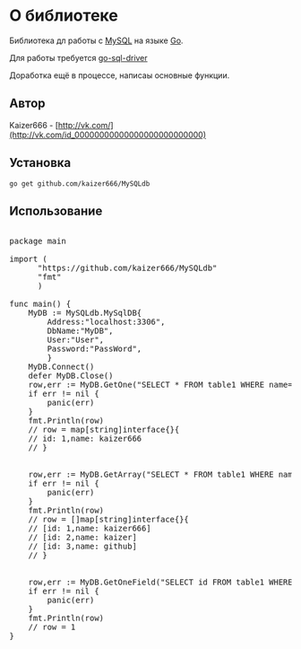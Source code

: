 # О библиотеке

Библиотека дл работы с [MySQL](http://www.mysql.com/) на языке [Go](http://golang.org/).

Для работы требуется [go-sql-driver](https://github.com/go-sql-driver/mysql)

Доработка ещё в процессе, написаы основные функции.
## Автор

Kaizer666 - [http://vk.com/](http://vk.com/id_00000000000000000000000000)

## Установка

    go get github.com/kaizer666/MySQLdb
    
## Использование

<pre>

package main

import (
      "https://github.com/kaizer666/MySQLdb"
      "fmt"
      )

func main() {
    MyDB := MySQLdb.MySqlDB{
        Address:"localhost:3306",
        DbName:"MyDB", 
        User:"User", 
        Password:"PassWord",
        }
    MyDB.Connect()
    defer MyDB.Close()
    row,err := MyDB.GetOne("SELECT * FROM table1 WHERE name='kaizer666'")
    if err != nil {
        panic(err)
    }
    fmt.Println(row)
    // row = map[string]interface{}{
    // id: 1,name: kaizer666
    // }
    
    
    row,err := MyDB.GetArray("SELECT * FROM table1 WHERE name in ('kaizer666','kaizer',github')")
    if err != nil {
        panic(err)
    }
    fmt.Println(row)
    // row = []map[string]interface{}{
    // [id: 1,name: kaizer666]
    // [id: 2,name: kaizer]
    // [id: 3,name: github]
    // }
        
    
    row,err := MyDB.GetOneField("SELECT id FROM table1 WHERE name='kaizer666'","id)
    if err != nil {
        panic(err)
    }
    fmt.Println(row)
    // row = 1
}

</pre>




